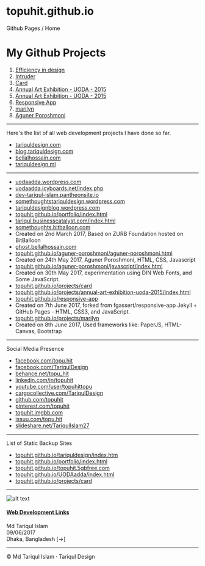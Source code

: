# topuhit.github.io
Github Pages / Home
# My Github Projects
1.  [Efficiency in design](https://topuhit.github.io/projects/efficiency-in-design)
2.  [Intruder](https://topuhit.github.io/projects/intruder)
3.  [Card](https://topuhit.github.io/projects/card/)
4.  [Annual Art Exhibition - UODA - 2015](http://uodaartexhibition2015.ml)
5.  [Annual Art Exhibition - UODA - 2015](https://topuhit.github.io/projects/annual-art-exhibition-uoda-2015/index.html)
6.  [Responsive App](https://topuhit.github.io/responsive-app/)
7.  [marilyn](https://topuhit.github.io/projects/marilyn/)
8.  [Aguner Poroshmoni](https://topuhit.github.io/aguner-poroshmoni/aguner-poroshmoni.html)

* * *

Here's the list of all web development projects I have done so far.

*   [tariquldesign.com](http://tariquldesign.com)
*   [blog.tariquldesign.com](http://blog.tariquldesign.com)
*   [bellalhossain.com](https://bellalhossain.com)
*   [tariquldesign.ml](http://tariquldesign.ml/)

* * *

*   [uodaadda.wordpress.com](https://uodaadda.wordpress.com/)
*   [uodaadda.icyboards.net/index.php](https://uodaadda.icyboards.net/index.php)
*   [dev-tariqul-islam.pantheonsite.io](http://dev-tariqul-islam.pantheonsite.io/)
*   [somethoughtstariquldesign.wordpress.com](https://somethoughtstariquldesign.wordpress.com/)
*   [tariquldesignblog.wordpress.com](https://tariquldesignblog.wordpress.com)
*   [topuhit.github.io/portfolio/index.html](https://topuhit.github.io/portfolio/index.html)
*   [tariqul.businesscatalyst.com/index.html](http://tariqul.businesscatalyst.com/index.html)
*   [somethoughts.bitballoon.com](http://somethoughts.bitballoon.com/)
*   Created on 2nd March 2017, Based on ZURB Foundation hosted on BitBalloon
*   [ghost.bellalhossain.com](http://ghost.bellalhossain.com/)
*   [topuhit.github.io/aguner-poroshmoni/aguner-poroshmoni.html](https://topuhit.github.io/aguner-poroshmoni/aguner-poroshmoni.html)
*   Created on 24th May 2017, Aguner Poroshmoni, HTML, CSS, Javascript
*   [topuhit.github.io/aguner-poroshmoni/javascript/index.html](https://topuhit.github.io/aguner-poroshmoni/javascript/index.html)
*   Created on 30th May 2017, experimentation using DIN Web Fonts, and Some JavaScript.
*   [topuhit.github.io/projects/card](https://topuhit.github.io/projects/card/)
*   [topuhit.github.io/projects/annual-art-exhibition-uoda-2015/index.html](https://topuhit.github.io/projects/annual-art-exhibition-uoda-2015/index.html)
*   [topuhit.github.io/responsive-app](https://topuhit.github.io/responsive-app/)
*   Created on 7th June 2017, forked from fgassert/responsive-app Jekyll + GitHub Pages - HTML, CSS3, and JavaScript.
*   [topuhit.github.io/projects/marilyn](https://topuhit.github.io/projects/marilyn/)
*   Created on 8th June 2017, Used frameworks like: PaperJS, HTML-Canvas, Bootstrap

* * *

Social Media Presence

*   [facebook.com/topu.hit](https://www.facebook.com/topu.hit)
*   [facebook.com/TariqulDesign](https://www.facebook.com/TariqulDesign)
*   [behance.net/topu_hit](https://www.behance.net/topu_hit)
*   [linkedin.com/in/topuhit](https://www.linkedin.com/in/topuhit)
*   [youtube.com/user/topuhittopu](https://www.youtube.com/user/topuhittopu)
*   [cargocollective.com/TariqulDesign](http://cargocollective.com/TariqulDesign)
*   [github.com/topuhit](https://github.com/topuhit)
*   [pinterest.com/topuhit](https://www.pinterest.com/topuhit/)
*   [topuhit.imgbb.com](https://topuhit.imgbb.com/)
*   [issuu.com/topu.hit](https://issuu.com/topu.hit)
*   [slideshare.net/TariqulIslam27](https://www.slideshare.net/TariqulIslam27)

* * *

List of Static Backup Sites

*   [topuhit.github.io/tariquldesign/index.htm](https://topuhit.github.io/tariquldesign/index.htm)
*   [topuhit.github.io/portfolio/index.html](https://topuhit.github.io/portfolio/index.html)
*   [topuhit.github.io/topuhit.5gbfree.com](https://topuhit.github.io/topuhit.5gbfree.com/)
*   [topuhit.github.io/UODAadda/index.html](https://topuhit.github.io/UODAadda/index.html)
*   [topuhit.github.io/projects/card](https://topuhit.github.io/projects/card/)

* * *


![alt text](https://media.cargocollective.com/1/22/725716/headerimg/th_TA1.png "TariqulDesign")



#### [Web Development Links](http://tariquldesign.com/Web-Development-Links)

Md Tariqul Islam  
09/06/2017  
Dhaka, Bangladesh [→]


* * *

© Md Tariqul Islam · Tariqul Design

